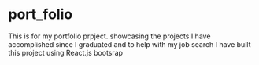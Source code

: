 # port_folio
This is for my portfolio prpject..showcasing the projects I have accomplished since I graduated and to help with my job search
I have built this project using React.js bootsrap